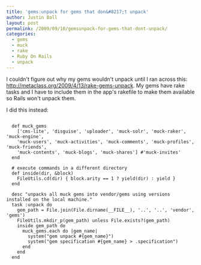 ```yaml
---
title: 'gems:unpack for gems that don&#8217;t unpack'
author: Justin Ball
layout: post
permalink: /2009/09/10/gemsunpack-for-gems-that-dont-unpack/
categories:
  - gems
  - muck
  - rake
  - Ruby On Rails
  - unpack
---
```

I couldn't figure out why my gems wouldn't unpack until I ran across this: <a href="http://metaclass.org/2009/4/13/rake-gems-unpack">http://metaclass.org/2009/4/13/rake-gems-unpack</a>.  My gems have rake tasks and I have to include them in the app's rakefile to make them available so Rails won't unpack them.

I did this instead:
<pre><code class="ruby">
  def muck_gems
    ['cms-lite', 'disguise', 'uploader', 'muck-solr', 'muck-raker', 'muck-engine',
    'muck-users', 'muck-activities', 'muck-comments', 'muck-profiles', 'muck-friends',
    'muck-contents', 'muck-blogs', 'muck-shares'] #'muck-invites'
  end

  # execute commands in a different directory
  def inside(dir, &block)
    FileUtils.cd(dir) { block.arity == 1 ? yield(dir) : yield }
  end

  desc "unpacks all muck gems into vendor/gems using versions installed on the local machine."
  task :unpack do
    gem_path = File.join(File.dirname(__FILE__), '..', '..', 'vendor', 'gems')
    FileUtils.mkdir_p(gem_path) unless File.exists?(gem_path)
    inside gem_path do
      muck_gems.each do |gem_name|
        system("gem unpack #{gem_name}")
        system("gem specification #{gem_name} > .specification")
      end
    end
  end

</pre></code>